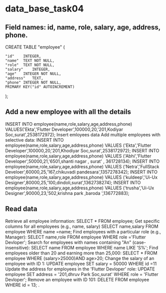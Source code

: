 # data_base_task04

## Field names: id, name, role, salary, age, address, phone.
CREATE TABLE "employee" (

	"id"	INTEGER,
	"name"	TEXT NOT NULL,
	"role"	TEXT NOT NULL,
	"salary"	INTEGER,
	"age"	INTEGER NOT NULL,
	"address"	TEXT,
	"phone"	INTEGER NOT NULL,
	PRIMARY KEY("id" AUTOINCREMENT)

);
 
## Add a new employee with all the details
INSERT INTO employee(name,role,salary,age,address,phone) VALUES('Ekta','Flutter Developer',100000,20,'201,Kodiyar  Soc,surat',2538172972);
Insert emloyees data
Add multiple employees with selective data:
INSERT INTO employee(name,role,salary,age,address,phone) VALUES ('Ekta','Flutter Developer',100000,20,'201,Khodiyar Soc,surat',2538172972);
INSERT INTO employee(name,role,salary,age,address,phone) VALUES ('Abhi','Flutter Developer',50000,21,'6501,shanti nagar , surat' , 361728134);
INSERT INTO employee(name,role,salary,age,address,phone) VALUES ('Netra','FullStack Develoer',60000,25,'167,chikuvadi pandesara',1357278342);
INSERT INTO employee(name,role,salary,age,address,phone) VALUES ('kuldeep','Ui-Ux Designer',80000,25,'100,dindoli,surat',1362738274);
INSERT INTO employee(name,role,salary,age,address,phone) VALUES ('trusha','Ui-Ux Designer',90000,23,'502,krishna park ,baroda ',136772883);
 
## Read data
Retrieve all employee information:
  SELECT * FROM   employee;
Get specific columns for all employees (e.g., name, salary)
SELECT  name,salary FROM employee WHERE name =name;
Find employees with a particular role (e.g., Manager):
SELECT  name,role FROM employee WHERE role ='Flutter Devloper';
Search for employees with names containing "An" (case-insensitive):
SELECT  name FROM employee WHERE name LIKE 'S%';
Find employees older than 20 and earning more than 25,000:
SELECT * FROM employee WHERE  (salary>25000)AND age>20;
Change the salary of an employee with ID 1:
UPDATE employee
SET salary = 50000
WHERE id =11
Update the address for employees in the 'Flutter Devloper' role:
UPDATE employee SET address = '201,dhruv Park Soc,surat' WHERE role  = 'Flutter Devloper';
Remove an employee with ID 101:
DELETE FROM employee WHERE id = 13;
.
